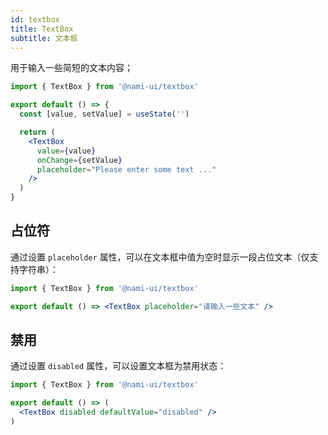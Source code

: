 ```yaml
---
id: textbox
title: TextBox
subtitle: 文本框
---
```


用于输入一些简短的文本内容；

```jsx reactView
import { TextBox } from '@nami-ui/textbox'

export default () => {
  const [value, setValue] = useState('')

  return (
    <TextBox
      value={value}
      onChange={setValue}
      placeholder="Please enter some text ..."
    />
  )
}
```

## 占位符

通过设置 `placeholder` 属性，可以在文本框中值为空时显示一段占位文本（仅支持字符串）：

```jsx reactView
import { TextBox } from '@nami-ui/textbox'

export default () => <TextBox placeholder="请输入一些文本" />
```

## 禁用

通过设置 `disabled` 属性，可以设置文本框为禁用状态：

```jsx reactView
import { TextBox } from '@nami-ui/textbox'

export default () => (
  <TextBox disabled defaultValue="disabled" />
)
```
